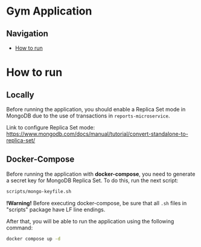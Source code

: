 # Gym Application

## Navigation
- [How to run](#How-to-run)

# How to run
## Locally

Before running the application, you should enable a Replica Set mode in MongoDB due to the use of transactions in `reports-microservice`. 

Link to configure Replica Set mode: https://www.mongodb.com/docs/manual/tutorial/convert-standalone-to-replica-set/ 

## Docker-Compose

Before running the application with **docker-compose**, you need to generate a secret key for MongoDB Replica Set. To do this, run the next script:
```bash
scripts/mongo-keyfile.sh
```

**!Warning!** Before executing docker-compose, be sure that all `.sh` files in "scripts" package have LF line endings.

After that, you will be able to run the application using the following command:
```bash
docker compose up -d
```
